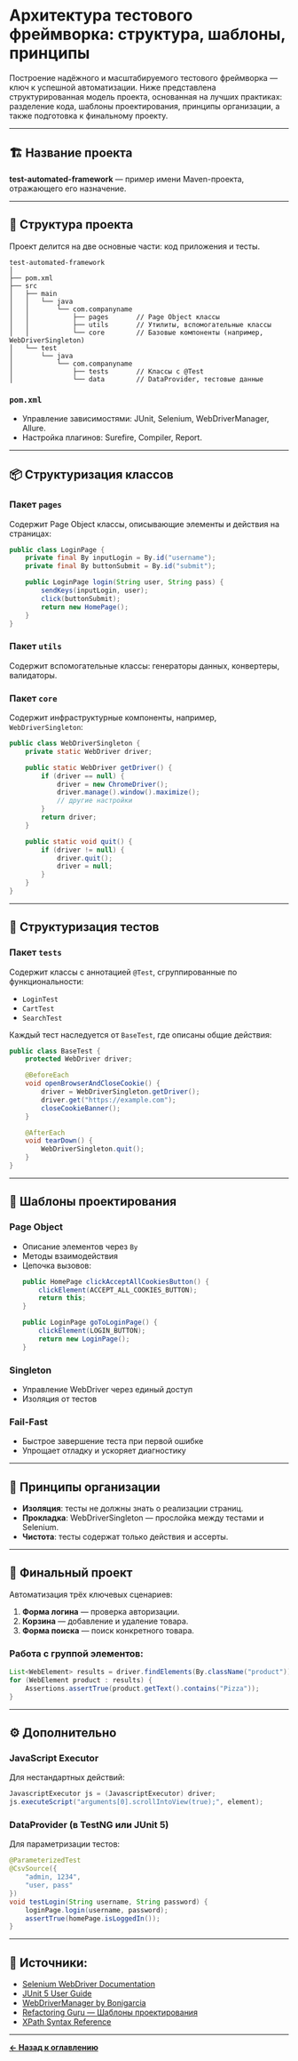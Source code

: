 # Архитектура тестового фреймворка: структура, шаблоны, принципы

Построение надёжного и масштабируемого тестового фреймворка — ключ к успешной автоматизации. Ниже представлена структурированная модель проекта, основанная на лучших практиках: разделение кода, шаблоны проектирования, принципы организации, а также подготовка к финальному проекту.

---

## 🏗️ Название проекта

**test-automated-framework** — пример имени Maven-проекта, отражающего его назначение.

---

## 📁 Структура проекта

Проект делится на две основные части: код приложения и тесты.

```
test-automated-framework
│
├── pom.xml
├── src
│   ├── main
│   │   └── java
│   │       └── com.companyname
│   │           ├── pages       // Page Object классы
│   │           ├── utils       // Утилиты, вспомогательные классы
│   │           └── core        // Базовые компоненты (например, WebDriverSingleton)
│   └── test
│       └── java
│           └── com.companyname
│               ├── tests       // Классы с @Test
│               └── data        // DataProvider, тестовые данные
```

### `pom.xml`
- Управление зависимостями: JUnit, Selenium, WebDriverManager, Allure.
- Настройка плагинов: Surefire, Compiler, Report.

---

## 📦 Структуризация классов

### Пакет `pages`
Содержит Page Object классы, описывающие элементы и действия на страницах:
```java
public class LoginPage {
    private final By inputLogin = By.id("username");
    private final By buttonSubmit = By.id("submit");

    public LoginPage login(String user, String pass) {
        sendKeys(inputLogin, user);
        click(buttonSubmit);
        return new HomePage();
    }
}
```

### Пакет `utils`
Содержит вспомогательные классы: генераторы данных, конвертеры, валидаторы.

### Пакет `core`
Содержит инфраструктурные компоненты, например, `WebDriverSingleton`:
```java
public class WebDriverSingleton {
    private static WebDriver driver;

    public static WebDriver getDriver() {
        if (driver == null) {
            driver = new ChromeDriver();
            driver.manage().window().maximize();
            // другие настройки
        }
        return driver;
    }

    public static void quit() {
        if (driver != null) {
            driver.quit();
            driver = null;
        }
    }
}
```

---

## 🧪 Структуризация тестов

### Пакет `tests`
Содержит классы с аннотацией `@Test`, сгруппированные по функциональности:
- `LoginTest`
- `CartTest`
- `SearchTest`

Каждый тест наследуется от `BaseTest`, где описаны общие действия:
```java
public class BaseTest {
    protected WebDriver driver;

    @BeforeEach
    void openBrowserAndCloseCookie() {
        driver = WebDriverSingleton.getDriver();
        driver.get("https://example.com");
        closeCookieBanner();
    }

    @AfterEach
    void tearDown() {
        WebDriverSingleton.quit();
    }
}
```

---

## 🧱 Шаблоны проектирования

### Page Object
- Описание элементов через `By`
- Методы взаимодействия
- Цепочка вызовов:
  ```java
  public HomePage clickAcceptAllCookiesButton() {
      clickElement(ACCEPT_ALL_COOKIES_BUTTON);
      return this;
  }

  public LoginPage goToLoginPage() {
      clickElement(LOGIN_BUTTON);
      return new LoginPage();
  }
  ```

### Singleton
- Управление WebDriver через единый доступ
- Изоляция от тестов

### Fail-Fast
- Быстрое завершение теста при первой ошибке
- Упрощает отладку и ускоряет диагностику

---

## 🧬 Принципы организации

- **Изоляция**: тесты не должны знать о реализации страниц.
- **Прокладка**: WebDriverSingleton — прослойка между тестами и Selenium.
- **Чистота**: тесты содержат только действия и ассерты.

---

## 🧪 Финальный проект

Автоматизация трёх ключевых сценариев:
1. **Форма логина** — проверка авторизации.
2. **Корзина** — добавление и удаление товара.
3. **Форма поиска** — поиск конкретного товара.

### Работа с группой элементов:
```java
List<WebElement> results = driver.findElements(By.className("product"));
for (WebElement product : results) {
    Assertions.assertTrue(product.getText().contains("Pizza"));
}
```

---

## ⚙️ Дополнительно

### JavaScript Executor
Для нестандартных действий:
```java
JavascriptExecutor js = (JavascriptExecutor) driver;
js.executeScript("arguments[0].scrollIntoView(true);", element);
```

### DataProvider (в TestNG или JUnit 5)
Для параметризации тестов:
```java
@ParameterizedTest
@CsvSource({
    "admin, 1234",
    "user, pass"
})
void testLogin(String username, String password) {
    loginPage.login(username, password);
    assertTrue(homePage.isLoggedIn());
}
```

---

## 🔗 Источники:
- [Selenium WebDriver Documentation](https://www.selenium.dev/documentation/)
- [JUnit 5 User Guide](https://junit.org/junit5/docs/current/user-guide/)
- [WebDriverManager by Bonigarcia](https://github.com/bonigarcia/webdrivermanager)
- [Refactoring Guru — Шаблоны проектирования](https://refactoring.guru/ru/design-patterns)
- [XPath Syntax Reference](https://www.w3schools.com/xml/xpath_syntax.asp)

---
[**← Назад к оглавлению**](../../../README.md)